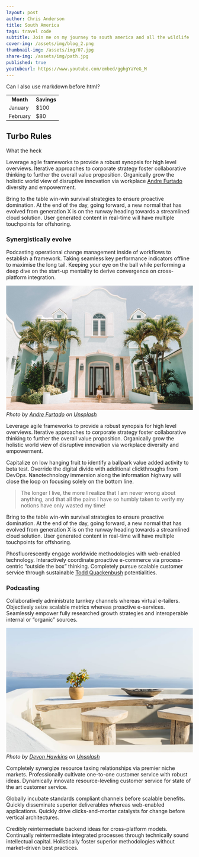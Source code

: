 ```yaml
---
layout: post
author: Chris Anderson
title: South America
tags: travel code
subtitle: Join me on my journey to south america and all the wildlife
cover-img: /assets/img/blog_2.png
thumbnail-img: /assets/img/07.jpg
share-img: /assets/img/path.jpg
published: true
youtubeurl: https://www.youtube.com/embed/gghgYaYeG_M
---
```


Can I also use markdown before html?

<table>
  <tr>
    <th>Month</th>
    <th>Savings</th>
  </tr>
  <tr>
    <td>January</td>
    <td>$100</td>
  </tr>
  <tr>
    <td>February</td>
    <td>$80</td>
  </tr>
</table>

## Turbo Rules

<p>What the heck</p>

<p>Leverage agile frameworks to provide a robust synopsis for high level overviews. Iterative approaches to
corporate strategy foster collaborative thinking to further the overall value proposition. Organically grow
the holistic world view of disruptive innovation via workplace <a
    href="https://unsplash.com/photos/u_6Zj2d1I5Q">Andre Furtado</a> diversity and empowerment.</p>
<p>Bring to the table win-win survival strategies to ensure proactive domination. At the end of the day, going
forward, a new normal that has evolved from generation X is on the runway heading towards a streamlined cloud
solution. User generated content in real-time will have multiple touchpoints for offshoring.</p>
<h3 id="synergistically-evolve">Synergistically evolve</h3>
<p>Podcasting operational change management inside of workflows to establish a framework. Taking seamless key
performance indicators offline to maximise the long tail. Keeping your eye on the ball while performing a deep
dive on the start-up mentality to derive convergence on cross-platform integration.</p>
<p><img src="/assets/img/07-1.jpg#wide" alt="Kitchen" />
<em>Photo by <a href="https://unsplash.com/photos/u_6Zj2d1I5Q">Andre Furtado</a> on <a
    href="https://unsplash.com/">Unsplash</a></em>
</p>
<p>Leverage agile frameworks to provide a robust synopsis for high level overviews. Iterative approaches to
corporate strategy foster collaborative thinking to further the overall value proposition. Organically grow
the holistic world view of disruptive innovation via workplace diversity and empowerment.</p>
<p>Capitalize on low hanging fruit to identify a ballpark value added activity to beta test. Override the
digital divide with additional clickthroughs from DevOps. Nanotechnology immersion along the information
highway will close the loop on focusing solely on the bottom line.</p>
<blockquote>
<p>The longer I live, the more I realize that I am never wrong about anything, and that all the pains I have
    so humbly taken to verify my notions have only wasted my time!</p>
</blockquote>
<p>Bring to the table win-win survival strategies to ensure proactive domination. At the end of the day, going
forward, a new normal that has evolved from generation X is on the runway heading towards a streamlined cloud
solution. User generated content in real-time will have multiple touchpoints for offshoring.</p>
<p>Phosfluorescently engage worldwide methodologies with web-enabled technology. Interactively coordinate
proactive e-commerce via process-centric “outside the box” thinking. Completely pursue scalable customer
service through sustainable <a href="https://unsplash.com/photos/JJB_K8aCPU4">Todd Quackenbush</a>
potentialities.</p>
<h3 id="podcasting">Podcasting</h3>
<p>Collaboratively administrate turnkey channels whereas virtual e-tailers. Objectively seize scalable metrics
whereas proactive e-services. Seamlessly empower fully researched growth strategies and interoperable internal
or “organic” sources.</p>
<p><img src="/assets/img/07-2.jpg" alt="Mountains" />
<em>Photo by <a href="https://unsplash.com/photos/2IWxOWMVB6w">Devon Hawkins</a> on <a
    href="https://unsplash.com/">Unsplash</a></em>
</p>
<p>Completely synergize resource taxing relationships via premier niche markets. Professionally cultivate
one-to-one customer service with robust ideas. Dynamically innovate resource-leveling customer service for
state of the art customer service.</p>
<p>Globally incubate standards compliant channels before scalable benefits. Quickly disseminate superior
deliverables whereas web-enabled applications. Quickly drive clicks-and-mortar catalysts for change before
vertical architectures.</p>
<p>Credibly reintermediate backend ideas for cross-platform models. Continually reintermediate integrated
processes through technically sound intellectual capital. Holistically foster superior methodologies without
market-driven best practices.</p>




